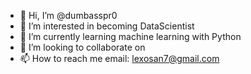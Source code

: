 - 👋 Hi, I’m @dumbasspr0
- 👀 I’m interested in becoming DataScientist
- 🌱 I’m currently learning machine learning with Python
- 💞️ I’m looking to collaborate on 
- 📫 How to reach me email: lexosan7@gmail.com

<!---
dumbasspr0/dumbasspr0 is a ✨ special ✨ repository because its `README.md` (this file) appears on your GitHub profile.
You can click the Preview link to take a look at your changes.
--->
